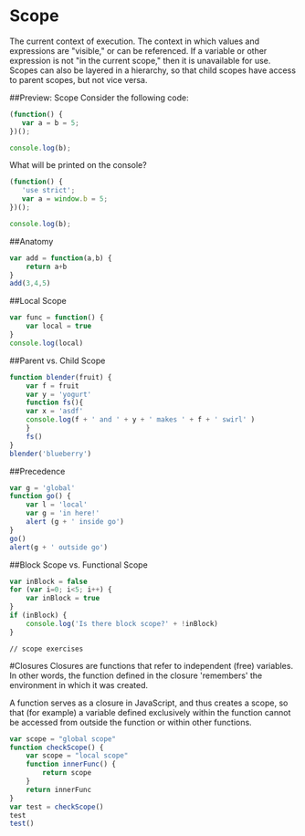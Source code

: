 # Scope
The current context of execution. The context in which values and expressions are "visible," or can be referenced. If a variable or other expression is not "in the current scope," then it is unavailable for use. Scopes can also be layered in a hierarchy, so that child scopes have access to parent scopes, but not vice versa.

##Preview: Scope
Consider the following code:
```javascript
(function() {
   var a = b = 5;
})();

console.log(b);
```
What will be printed on the console?

```javascript
(function() {
   'use strict';
   var a = window.b = 5;
})();

console.log(b);
```

##Anatomy
```javascript
var add = function(a,b) {
	return a+b
}
add(3,4,5)
```

##Local Scope
```javascript
var func = function() {
	var local = true
}
console.log(local)
```

##Parent vs. Child Scope
```javascript
function blender(fruit) {
	var f = fruit
	var y = 'yogurt'
	function fs(){
	var x = 'asdf'
	console.log(f + ' and ' + y + ' makes ' + f + ' swirl' )
	}
	fs()
}
blender('blueberry')
```
##Precedence
```javascript
var g = 'global'
function go() {
	var l = 'local'
	var g = 'in here!'
	alert (g + ' inside go')
}
go()
alert(g + ' outside go')
```

##Block Scope vs. Functional Scope
```javascript
var inBlock = false
for (var i=0; i<5; i++) {
	var inBlock = true
}
if (inBlock) {
	console.log('Is there block scope?' + !inBlock)
}
```

```
// scope exercises
```

#Closures
Closures are functions that refer to independent (free) variables. In other words, the function defined in the closure 'remembers' the environment in which it was created.

A function serves as a closure in JavaScript, and thus creates a scope, so that (for example) a variable defined exclusively within the function cannot be accessed from outside the function or within other functions.

```javascript
var scope = "global scope"
function checkScope() {
	var scope = "local scope"
	function innerFunc() {
		return scope
	}
	return innerFunc
}
var test = checkScope()
test
test()
```
